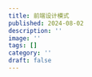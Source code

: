 ```yaml
---
title: 前端设计模式
published: 2024-08-02
description: ''
image: ''
tags: []
category: ''
draft: false 
---
```

